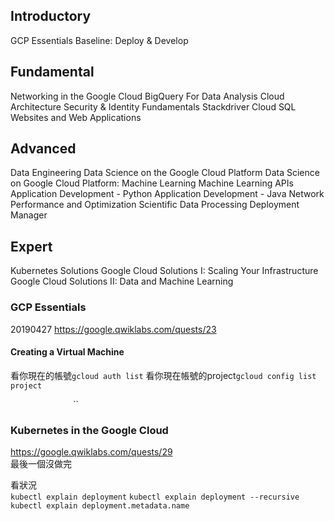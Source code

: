 ## Introductory
GCP Essentials
Baseline: Deploy & Develop

## Fundamental
Networking in the Google Cloud
BigQuery For Data Analysis
Cloud Architecture
Security & Identity Fundamentals
Stackdriver
Cloud SQL
Websites and Web Applications

## Advanced
Data Engineering
Data Science on the Google Cloud Platform
Data Science on Google Cloud Platform: Machine Learning
Machine Learning APIs
Application Development - Python
Application Development - Java
Network Performance and Optimization
Scientific Data Processing
Deployment Manager

## Expert
Kubernetes Solutions
Google Cloud Solutions I: Scaling Your Infrastructure
Google Cloud Solutions II: Data and Machine Learning





### GCP Essentials
20190427 
https://google.qwiklabs.com/quests/23  

#### Creating a Virtual Machine
看你現在的帳號`gcloud auth list`
看你現在帳號的project`gcloud config list project`






``
``
``
``
``
``
``
``
``
``
``
``
``
``
``
``
``
``
``


### Kubernetes in the Google Cloud
https://google.qwiklabs.com/quests/29  
最後一個沒做完  

看狀況  
`kubectl explain deployment`
`kubectl explain deployment --recursive`
`kubectl explain deployment.metadata.name`
